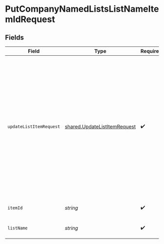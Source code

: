 # PutCompanyNamedListsListNameItemIdRequest


## Fields

| Field                                                                                                                                                                                                                                          | Type                                                                                                                                                                                                                                           | Required                                                                                                                                                                                                                                       | Description                                                                                                                                                                                                                                    |
| ---------------------------------------------------------------------------------------------------------------------------------------------------------------------------------------------------------------------------------------------- | ---------------------------------------------------------------------------------------------------------------------------------------------------------------------------------------------------------------------------------------------- | ---------------------------------------------------------------------------------------------------------------------------------------------------------------------------------------------------------------------------------------------- | ---------------------------------------------------------------------------------------------------------------------------------------------------------------------------------------------------------------------------------------------- |
| `updateListItemRequest`                                                                                                                                                                                                                        | [shared.UpdateListItemRequest](../../models/shared/updatelistitemrequest.md)                                                                                                                                                                   | :heavy_check_mark:                                                                                                                                                                                                                             | You need to provide at least one of: <b>name</b> or <b>parentId</b>. Providing a name will rename the list item value. Providing the parent ID will move the hierarchy list item (together with its children) under the indicated parent node. |
| `itemId`                                                                                                                                                                                                                                       | *string*                                                                                                                                                                                                                                       | :heavy_check_mark:                                                                                                                                                                                                                             | The ID of the list item.                                                                                                                                                                                                                       |
| `listName`                                                                                                                                                                                                                                     | *string*                                                                                                                                                                                                                                       | :heavy_check_mark:                                                                                                                                                                                                                             | The internal name of the list.                                                                                                                                                                                                                 |